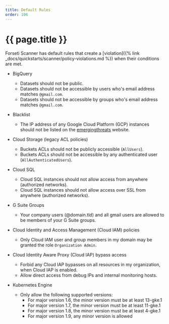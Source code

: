 ```yaml
---
title: Default Rules
order: 106
---
```


# {{ page.title }}

Forseti Scanner has default rules that create a [violation]({% link _docs/quickstarts/scanner/policy-violations.md %}) when their conditions are met.

* BigQuery
  * Datasets should not be public.
  * Datasets should not be accessible by users who's email address matches `@gmail.com`.
  * Datasets should not be accessible by groups who's email address matches `@gmail.com`.

* Blacklist
  * The IP address of any Google Cloud Platform (GCP) instances should not be listed on the [emergingthreats](https://rules.emergingthreats.net/fwrules/emerging-Block-IPs.txt) website.

* Cloud Storage (legacy ACL policies)
  * Buckets ACLs should not be publicly accessible (`AllUsers`).
  * Buckets ACLs should not be accessible by any authenticated user (`AllAuthenticatedUsers`).
 
* Cloud SQL
  * Cloud SQL instances should not allow access from anywhere (authorized networks).
  * Cloud SQL instances should not allow access over SSL from anywhere (authorized networks).
 
* G Suite Groups
  * Your company users (@domain.tld) and all gmail users are allowed to be members of your G Suite groups.
 
* Cloud Identity and Access Management (Cloud IAM) policies
  * Only Cloud IAM user and group members in my domain may be granted the role `Organization Admin`.

* Cloud Identity Aware Proxy (Cloud IAP) bypass access
  * Forbid any Cloud IAP bypasses on all resources in my organization, when Cloud IAP is enabled.
  * Allow direct access from debug IPs and internal monitoring hosts.

* Kubernetes Engine
  * Only allow the following supported versions:
    * For major version 1.6, the minor version must be at least 13-gke.1
    * For major version 1.7, the minor version must be at least 11-gke.1
    * For major version 1.8, the minor version must be at least 4-gke.1
    * For major version 1.9, any minor version is allowed
